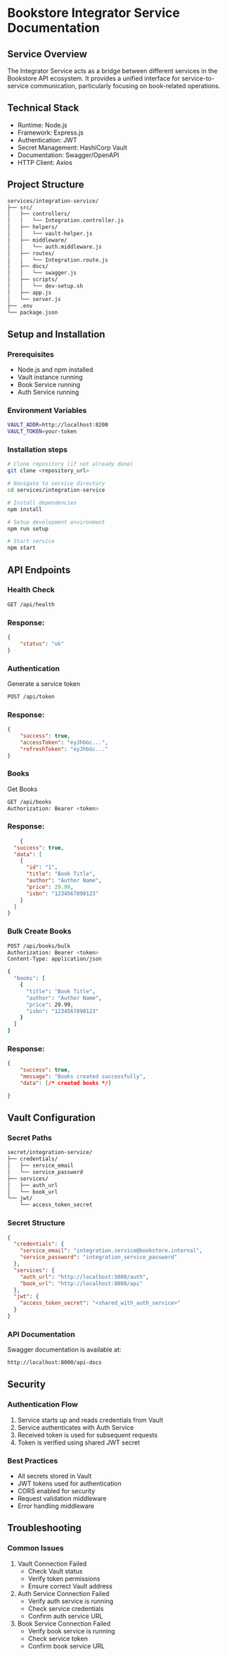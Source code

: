 # Bookstore Integrator Service Documentation

## Service Overview

The Integrator Service acts as a bridge between different services in the Bookstore API ecosystem. It provides a unified interface for service-to-service communication, particularly focusing on book-related operations.
## Technical Stack
- Runtime: Node.js
- Framework: Express.js
- Authentication: JWT
- Secret Management: HashiCorp Vault
- Documentation: Swagger/OpenAPI
- HTTP Client: Axios

## Project Structure
```bash
services/integration-service/
├── src/
│   ├── controllers/
│   │   └── Integration.controller.js
│   ├── helpers/
│   │   └── vault-helper.js
│   ├── middleware/
│   │   └── auth.middleware.js
│   ├── routes/
│   │   └── Integration.route.js
│   ├── docs/
│   │   └── swagger.js
│   ├── scripts/
│   │   └── dev-setup.sh
│   ├── app.js
│   └── server.js
├── .env
└── package.json
```
## Setup and Installation
### Prerequisites
- Node.js and npm installed
- Vault instance running
- Book Service running
- Auth Service running

### Environment Variables
```bash
VAULT_ADDR=http://localhost:8200
VAULT_TOKEN=your-token
```
### Installation steps
```bash
# Clone repository (if not already done)
git clone <repository_url>

# Navigate to service directory
cd services/integration-service

# Install dependencies
npm install

# Setup development environment
npm run setup

# Start service
npm start
```
## API Endpoints
### Health Check
```bash
GET /api/health
```
### Response:
```json
{
    "status": "ok"
}
```
### Authentication
Generate a service token
```bash
POST /api/token
```
### Response:
```json
{
    "success": true,
    "accessToken": "eyJhbGc...",
    "refreshToken": "eyJhbGc..."
}
```
### Books
Get Books
```bash
GET /api/books
Authorization: Bearer <token>
```
### Response:
```json
    {
  "success": true,
  "data": [
    {
      "id": "1",
      "title": "Book Title",
      "author": "Author Name",
      "price": 29.99,
      "isbn": "1234567890123"
    }
  ]
}
```
### Bulk Create Books
```bash
POST /api/books/bulk
Authorization: Bearer <token>
Content-Type: application/json

{
  "books": [
    {
      "title": "Book Title",
      "author": "Author Name",
      "price": 29.99,
      "isbn": "1234567890123"
    }
  ]
}
```
### Response:
```json
{
    "success": true,
    "message": "Books created successfully",
    "data": [/* created books */]

}
```
## Vault Configuration
### Secret Paths
```bash
secret/integration-service/
├── credentials/
│   ├── service_email
│   └── service_password
├── services/
│   ├── auth_url
│   └── book_url
└── jwt/
    └── access_token_secret
```
### Secret Structure
```json
{
  "credentials": {
    "service_email": "integration.service@bookstore.internal",
    "service_password": "integration_service_password"
  },
  "services": {
    "auth_url": "http://localhost:5000/auth",
    "book_url": "http://localhost:8080/api"
  },
  "jwt": {
    "access_token_secret": "<shared_with_auth_service>"
  }
}
```
### API Documentation
Swagger documentation is available at:
```bash
http://localhost:8000/api-docs
```

## Security
### Authentication Flow
1. Service starts up and reads credentials from Vault
2. Service authenticates with Auth Service
3. Received token is used for subsequent requests
4. Token is verified using shared JWT secret
### Best Practices
- All secrets stored in Vault
- JWT tokens used for authentication
- CORS enabled for security
- Request validation middleware
- Error handling middleware

## Troubleshooting
### Common Issues

1. Vault Connection Failed
    - Check Vault status
    - Verify token permissions
    - Ensure correct Vault address
2.  Auth Service Connection Failed
    - Verify auth service is running
    - Check service credentials
    -  Confirm auth service URL
3. Book Service Connection Failed
    - Verify book service is running
    - Check service token
    - Confirm book service URL
